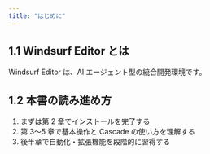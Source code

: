 ```yaml
---
title: "はじめに"
---
```


## 1.1 Windsurf Editor とは

Windsurf Editor は、AI エージェント型の統合開発環境です。

## 1.2 本書の読み進め方

1. まずは第 2 章でインストールを完了する
2. 第 3〜5 章で基本操作と Cascade の使い方を理解する
3. 後半章で自動化・拡張機能を段階的に習得する
